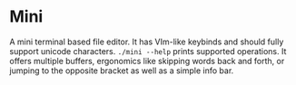 # Mini

A mini terminal based file editor. It has VIm-like keybinds and should fully support unicode characters.
`./mini --help` prints supported operations. It offers multiple buffers, ergonomics like skipping words back and forth, or jumping to the opposite bracket as well as a simple info bar.